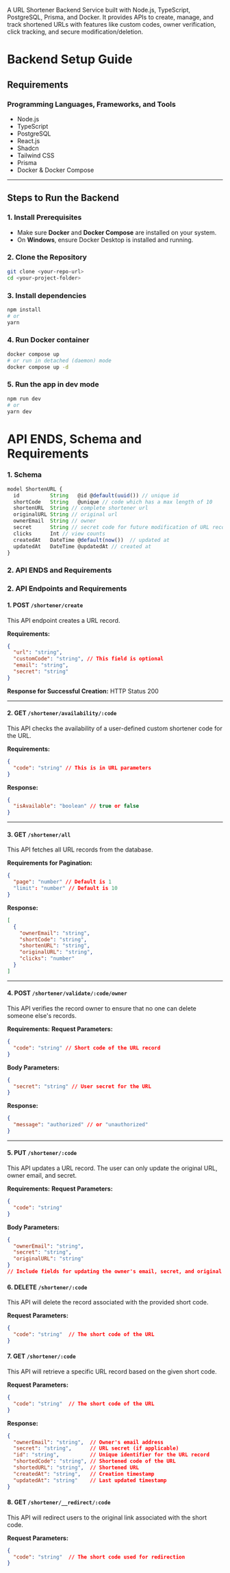 A URL Shortener Backend Service built with Node.js, TypeScript, PostgreSQL, Prisma, and Docker. It provides APIs to create, manage, and track shortened URLs with features like custom codes, owner verification, click tracking, and secure modification/deletion.

# Backend Setup Guide

## Requirements

### Programming Languages, Frameworks, and Tools
- Node.js
- TypeScript
- PostgreSQL
- React.js
- Shadcn
- Tailwind CSS
- Prisma
- Docker & Docker Compose

---

## Steps to Run the Backend

### 1. Install Prerequisites
- Make sure **Docker** and **Docker Compose** are installed on your system.  
- On **Windows**, ensure Docker Desktop is installed and running.

### 2. Clone the Repository
```bash
git clone <your-repo-url>
cd <your-project-folder>
```
### 3. Install dependencies
```bash
npm install
# or
yarn
```
### 4. Run Docker container
```bash
docker compose up
# or run in detached (daemon) mode
docker compose up -d
```
### 5. Run the app in dev mode
```bash
npm run dev
# or
yarn dev
```

# API ENDS, Schema and Requirements

### 1. Schema
```js
model ShortenURL {
  id          String   @id @default(uuid()) // unique id
  shortCode   String   @unique // code which has a max length of 10
  shortenURL  String // complete shortener url
  originalURL String // original url
  ownerEmail  String // owner
  secret      String // secret code for future modification of URL records
  clicks      Int // view counts
  createdAt   DateTime @default(now())  // updated at
  updatedAt   DateTime @updatedAt // created at
}
```
### 2. API ENDS and Requirements
   
### 2. API Endpoints and Requirements

#### 1. POST `/shortener/create`
This API endpoint creates a URL record.

**Requirements:**
```json
{
  "url": "string",
  "customCode": "string", // This field is optional
  "email": "string",
  "secret": "string"
}
```

**Response for Successful Creation:**
HTTP Status 200

---

#### 2. GET `/shortener/availability/:code`
This API checks the availability of a user-defined custom shortener code for the URL.

**Requirements:**
```json
{
  "code": "string" // This is in URL parameters
}
```

**Response:**
```json
{
  "isAvailable": "boolean" // true or false
}
```

---

#### 3. GET `/shortener/all`
This API fetches all URL records from the database.

**Requirements for Pagination:**
```json
{
  "page": "number" // Default is 1
  "limit": "number" // Default is 10
}
```

**Response:**
```json
[
  {
    "ownerEmail": "string",
    "shortCode": "string",
    "shortenURL": "string",
    "originalURL": "string",
    "clicks": "number"
  }
]
```

---

#### 4. POST `/shortener/validate/:code/owner`
This API verifies the record owner to ensure that no one can delete someone else's records.

**Requirements:**
**Request Parameters:**
```json
{
  "code": "string" // Short code of the URL record
}
```

**Body Parameters:**
```json
{
  "secret": "string" // User secret for the URL
}
```

**Response:**
```json
{
  "message": "authorized" // or "unauthorized"
}
```

---

#### 5. PUT `/shortener/:code`
This API updates a URL record. The user can only update the original URL, owner email, and secret.

**Requirements:**
**Request Parameters:**
```json
{
  "code": "string"
}
```

**Body Parameters:**
```json
{
  "ownerEmail": "string",
  "secret": "string",
  "originalURL": "string"
}
// Include fields for updating the owner's email, secret, and original URL.
```
#### 6. DELETE `/shortener/:code`
This API will delete the record associated with the provided short code.

**Request Parameters:**
```json
{
  "code": "string"  // The short code of the URL
}
```

#### 7. GET `/shortener/:code`
This API will retrieve a specific URL record based on the given short code.

**Request Parameters:**
```json
{
  "code": "string"  // The short code of the URL
}
```

**Response:**
```json
{
  "ownerEmail": "string",  // Owner's email address
  "secret": "string",      // URL secret (if applicable)
  "id": "string",          // Unique identifier for the URL record
  "shortedCode": "string", // Shortened code of the URL
  "shortedURL": "string",  // Shortened URL
  "createdAt": "string",   // Creation timestamp
  "updatedAt": "string"    // Last updated timestamp
}
```

#### 8. GET `/shortener/__redirect/:code`
This API will redirect users to the original link associated with the short code.

**Request Parameters:**
```json
{
  "code": "string"  // The short code used for redirection
}
```

